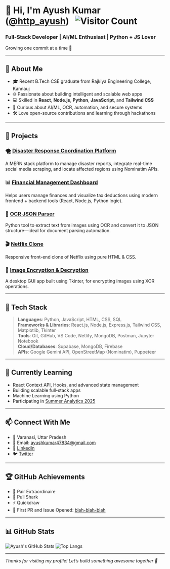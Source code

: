# 👋 Hi, I'm Ayush Kumar ([@http_ayush](https://twitter.com/http_ayush)) &nbsp; ![Visitor Count](https://komarev.com/ghpvc/?username=ayush1k&style=flat-square)

### Full-Stack Developer | AI/ML Enthusiast | Python + JS Lover  
Growing one commit at a time 🚀

---

## 🧠 About Me

- 🎓 Recent B.Tech CSE graduate from Rajkiya Engineering College, Kannauj  
- 🌐 Passionate about building intelligent and scalable web apps  
- 💻 Skilled in **React**, **Node.js**, **Python**, **JavaScript**, and **Tailwind CSS**
- 🤖 Curious about AI/ML, OCR, automation, and secure systems
- 🛠️ Love open-source contributions and learning through hackathons

---

## 📌 Projects

### 🌪️ [Disaster Response Coordination Platform](https://github.com/ayush1k/Disaster-Response-Coordination-Platform)
A MERN stack platform to manage disaster reports, integrate real-time social media scraping, and locate affected regions using Nominatim APIs.

### 📊 [Financial Management Dashboard](https://github.com/ayush1k/Financial-Management-Dashboard)
Helps users manage finances and visualize tax deductions using modern frontend + backend tools (React, Node.js, Python logic).

### 🤖 [OCR JSON Parser](https://github.com/ayush1k/OCR-JSON-Parser)
Python tool to extract text from images using OCR and convert it to JSON structure—ideal for document parsing automation.

### 🎬 [Netflix Clone](https://github.com/ayush1k/Netflix-Clone)
Responsive front-end clone of Netflix using pure HTML & CSS.

### 🔐 [Image Encryption & Decryption](https://github.com/ayush1k/Image-Encryption-and-Decryption-Using-XOR-Operation.)
A desktop GUI app built using Tkinter, for encrypting images using XOR operations.

---

## 🔨 Tech Stack

> **Languages**: Python, JavaScript, HTML, CSS, SQL  
> **Frameworks & Libraries**: React.js, Node.js, Express.js, Tailwind CSS, Matplotlib, Tkinter  
> **Tools**: Git, GitHub, VS Code, Netlify, MongoDB, Postman, Jupyter Notebook  
> **Cloud/Databases**: Supabase, MongoDB, Firebase  
> **APIs**: Google Gemini API, OpenStreetMap (Nominatim), Puppeteer

---

## 🌱 Currently Learning

- React Context API, Hooks, and advanced state management  
- Building scalable full-stack apps  
- Machine Learning using Python  
- Participating in [Summer Analytics 2025](https://github.com/ayush1k/SUMMER-ANALYTICS-2025-Assessment-week-1)

---

## 📫 Connect With Me

- 📍 Varanasi, Uttar Pradesh  
- 📧 Email: [ayushkumar47834@gmail.com](mailto:ayushkumar47834@gmail.com)  
- 💼 [LinkedIn](https://www.linkedin.com/in/ayushhhhhh)  
- 🐦 [Twitter](https://twitter.com/http_ayush)

---

## 🏆 GitHub Achievements

- 🧠 Pair Extraordinaire  
- 🦈 Pull Shark  
- ⚡ Quickdraw  
- 🔧 First PR and Issue Opened: [blah-blah-blah](https://github.com/ayush1k/blah-blah-blah)

---

## 📊 GitHub Stats

![Ayush's GitHub Stats](https://github-readme-stats.vercel.app/api?username=ayush1k&show_icons=true&theme=radical)
![Top Langs](https://github-readme-stats.vercel.app/api/top-langs/?username=ayush1k&layout=compact&theme=radical)

---

_Thanks for visiting my profile! Let’s build something awesome together 🤝_
